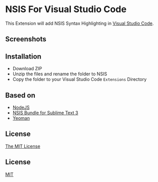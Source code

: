 # NSIS For Visual Studio Code
This Extension will add NSIS Syntax Highlighting in [Visual Studio Code](https://github.com/Microsoft/vscode).

## Screenshots


## Installation
* Download ZIP
* Unzip the files and rename the folder to NSIS
* Copy the folder to your Visual Studio Code `Extensions` Directory

## Based on

+ [NodeJS](https://github.com/atom/electron)
+ [NSIS Bundle for Sublime Text 3](https://github.com/SublimeText/NSIS/tree/st2-master)
+ [Yeoman](https://github.com/Microsoft/vscode-generator-code)

## License
[The MIT License](https://github.com/poooi/poi/blob/master/LICENSE)

## License
[MIT](https://opensource.org/licenses/mit-license.php)


